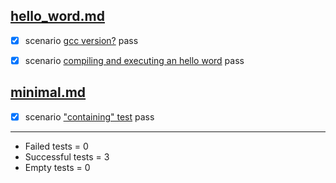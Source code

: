 
## [hello_word.md](../examples/hello_word.md)  

  - [X] scenario [gcc version?](../examples/hello_word.md) pass  

  - [X] scenario [compiling and executing an hello word](../examples/hello_word.md) pass  


## [minimal.md](../examples/minimal.md)  

  - [X] scenario ["containing" test](../examples/minimal.md) pass  


-----------------------
- Failed     tests =  0
- Successful tests =  3
- Empty      tests =  0
